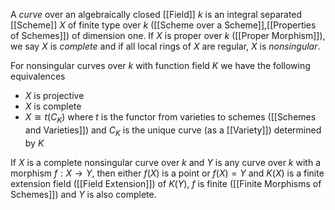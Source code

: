 
A *curve* over an algebraically closed [[Field]] $k$ is an integral separated [[Scheme]] $X$ of finite type over $k$ ([[Scheme over a Scheme]],[[Properties of Schemes]]) of dimension one.
If $X$ is proper over $k$ ([[Proper Morphism]]), we say $X$ is *complete* and if all local rings of $X$ are regular, $X$ is *nonsingular*.

For nonsingular curves over $k$ with function field $K$ we have the following equivalences
* $X$ is projective 
* $X$ is complete 
* $X\cong t(C_K)$ where $t$ is the functor from varieties to schemes ([[Schemes and Varieties]]) and $C_K$ is the unique curve (as a [[Variety]]) determined by $K$

If $X$ is a complete nonsingular curve over $k$ and $Y$ is any curve over $k$ with a morphism $f:X\rightarrow Y$, then either $f(X)$ is a point or $f(X)=Y$ and $K(X)$ is a finite extension field ([[Field Extension]]) of $K(Y)$, $f$ is finite ([[Finite Morphisms of Schemes]]) and $Y$ is also complete.